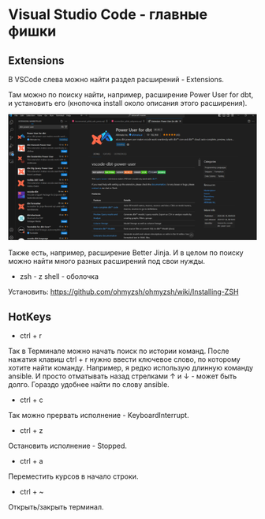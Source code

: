 # Visual Studio Code - главные фишки

## Extensions

В VSCode слева можно найти раздел расширений - Extensions. 

Там можно по поиску найти, например, расширение Power User for dbt, и установить его (кнопочка install около описания этого расширения).

![cover](https://github.com/Malakhova-Natalya/Snippets/blob/main/vscode/vscode%20-%20extension%20-%20dbt%20power%20user.png)

Также есть, например, расширение Better Jinja. И в целом по поиску можно найти много разных расширений под свои нужды.

- zsh - z shell - оболочка

Установить: https://github.com/ohmyzsh/ohmyzsh/wiki/Installing-ZSH

## HotKeys

- ctrl + r

Так в Терминале можно начать поиск по истории команд. После нажатия клавиш ctrl + r нужно ввести ключевое слово, по которому хотите найти команду. Например, я редко использую длинную команду ansible. И просто отматывать назад стрелками ↑ и ↓ - может быть долго. Гораздо удобнее найти по слову ansible.

- ctrl + c 

Так можно прервать исполнение - KeyboardInterrupt.

- ctrl + z

Остановить исполнение - Stopped.

- ctrl + a

Переместить курсов в начало строки.

- ctrl + ~

Открыть/закрыть терминал.


